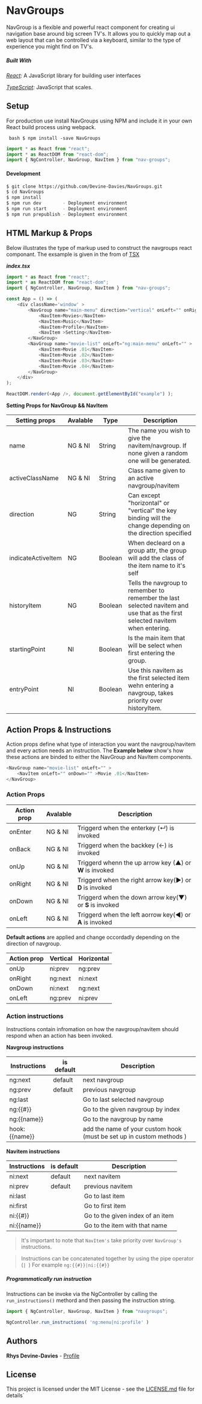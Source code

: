 # NavGroups
NavGroup is a flexible and powerful react component for creating ui navigation base around big screen TV's. It allows you to quickly map out a web layout that can be controlled via a keyboard, similar to the type of experience you might find on TV's.

##### Built With
_[React](https://facebook.github.io/react/):_ A JavaScript library for building user interfaces

_[TypeScript](https://www.typescriptlang.org/):_ JavaScript that scales.

## Setup
For production use install NavGroups using NPM and include it in your own React build process using webpack.

``` bash $ npm install -save NavGroups```

``` javascript
import * as React from "react";
import * as ReactDOM from "react-dom";
import { NgController, NavGroup, NavItem } from "nav-groups";
```

#### Development

 ``` bash
 $ git clone https://github.com/Devine-Davies/NavGroups.git
 $ cd NavGroups
 $ npm install
 $ npm run dev        - Deployment environment
 $ npm run start      - Deployment environment
 $ npm run prepublish - Deployment environment
 ```

## HTML Markup & Props
Below illustrates the type of markup used to construct the navgroups react componant. The exsample is given in the from of [TSX](https://www.typescriptlang.org/docs/handbook/react-&-webpack.html)

___index.tsx___
```javascript
import * as React from "react";
import * as ReactDOM from "react-dom";
import { NgController, NavGroup, NavItem } from "nav-groups";

const App = () => (
    <div className='window' >
        <NavGroup name="main-menu" direction="vertical" onLeft="" onRight="ng:last"  >
            <NavItem>Movies</NavItem>
            <NavItem>Music</NavItem>
            <NavItem>Profile</NavItem>
            <NavItem >Setting</NavItem>
        </NavGroup>
        <NavGroup name="movie-list" onLeft="ng:main-menu" onLeft="" >
            <NavItem>Movie .01</NavItem>
            <NavItem>Movie .02</NavItem>
            <NavItem>Movie .03</NavItem>
            <NavItem>Movie .04</NavItem>
        </NavGroup>
    </div>
);

ReactDOM.render(<App />, document.getElementById("example") );
```

**Setting Props for NavGroup && NavItem**

| Setting props      | Avalable   | Type       |  Description                                                           |
|------------------  |------------|------------|-----------------------------------------------------------------|
| name               | NG & NI    | String     | The name you wish to give the navitem/navgroup. If none given a random one will be generated. |
| activeClassName    | NG & NI    | String     | Class name given to an active navgroup/navitem |
| direction          | NG         | String     | Can except "horizontal" or "vertical" the key binding will the change depending on the direction specified |
| indicateActiveItem | NG         | Boolean    | When decleard on a group attr, the group will add the class of the item name to it's self |
| historyItem        | NG         | Boolean    | Tells the navgroup to remember to remember the last selected navitem and use that as the first selected navitem when entering. |
| startingPoint      | NI         | Boolean    | Is the main item that will be select when first entering the group. |
| entryPoint         | NI         | Boolean    | Use this navitem as the first selected item wehn entering a navgroup, takes priority over historyItem. |

## Action Props & Instructions
Action props define what type of interaction you want the navgroup/navitem and every action needs an instruction. The **Example below** show's how these actions are binded to either the NavGroup and NavItem components.

```javascript
<NavGroup name="movie-list" onLeft="" >
    <NavItem onLeft="" onDown="" >Movie .01</NavItem>
</NavGroup>
```

### Action Props

| Action prop       | Avalable | Description                                                           |
|------------------ |----------|-----------------------------------------------------------------------|
| onEnter           | NG & NI  | Triggerd when the enterkey (↵) is invoked                             |
| onBack            | NG & NI  | Triggerd when the backkey (←) is invoked                              |
| onUp              | NG & NI  | Triggerd whenn the up arrow key (▲) or **W** is invoked               |
| onRight           | NG & NI  | Triggerd when the right arrow key(►) or **D** is invoked              |
| onDown            | NG & NI  | Triggerd when the down arrow key(▼) or **S** is invoked               |
| onLeft            | NG & NI  | Triggerd when the left aorrow key(◄) or **A**  is invoked             |

**Default actions** are applied and change occordadly depending on the direction of navgroup.

| Action prop       | Vertical | Horizontal |
|------------------ |----------|------------|
| onUp              | ni:prev  | ng:prev    |
| onRight           | ng:next  | ni:next    |
| onDown            | ni:next  | ng:next    |
| onLeft            | ng:prev  | ni:prev    |

### Action instructions
Instructions contain infromation on how the navgroup/navitem should respond when an action has been invoked.

**Navgroup instructions**

| Instructions  | is default | Description                                                           |
|---------------|------------|-----------------------------------------------------------------------|
| ng:next       | default    | next navgroup                                                         |
| ng:prev       | default    | previous navgroup                                                     |
| ng:last       |            | Go to last selected navgroup                                          |
| ng:{{#}}      |            | Go to the given navgroup by index                                     |
| ng:{{name}}   |            | Go to the navgroup by name                                            |
| hook:{{name}} |            | add the name of your custom hook (must be set up in custom methods  ) |

**Navitem instructions**

| Instructions  | is default | Description                                                           |
|---------------|------------|-----------------------------------------------------------------------|
| ni:next       | default    | next navitem                                                          |
| ni:prev       | default    | previous navitem                                                      |
| ni:last       |            | Go to last item                                                       |
| ni:first      |            | Go to first item                                                      |
| ni:{{#}}      |            | Go to the given index of an item                                      |
| ni:{{name}}   |            | Go to the item with that name                                         |

> It's important to note that `NavItem's` take priority over `NavGroup's` instructions.

> Instructions can be concatenated together by using the pipe operator  (```| ```)
For example ```ng:{{#}}|ni:{{#}} ```

##### Programmatically run instruction
Instructions can be invoke via the NgController by calling the `run_instructions()` methord and then passing the instruction string.
```javascript
import { NgController, NavGroup, NavItem } from "navgroups";

NgController.run_instructions( 'ng:menu|ni:profile' )
```

## Authors
**Rhys Devine-Davies** - [Profile](http://www.mrdevinedavies.co.uk)

## License
This project is licensed under the MIT License - see the [LICENSE.md](LICENSE.md) file for details`